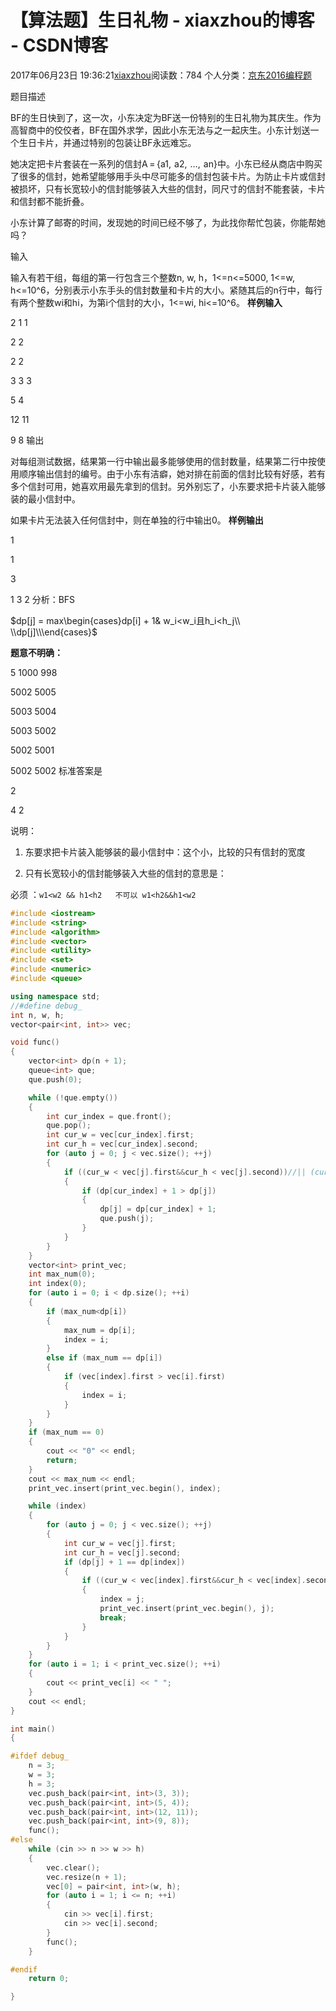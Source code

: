 # 【算法题】生日礼物 - xiaxzhou的博客 - CSDN博客





2017年06月23日 19:36:21[xiaxzhou](https://me.csdn.net/xiaxzhou)阅读数：784
个人分类：[京东2016编程题](https://blog.csdn.net/xiaxzhou/article/category/6987919)









题目描述

BF的生日快到了，这一次，小东决定为BF送一份特别的生日礼物为其庆生。作为高智商中的佼佼者，BF在国外求学，因此小东无法与之一起庆生。小东计划送一个生日卡片，并通过特别的包装让BF永远难忘。

她决定把卡片套装在一系列的信封A = {a1,  a2,  …,  an}中。小东已经从商店中购买了很多的信封，她希望能够用手头中尽可能多的信封包装卡片。为防止卡片或信封被损坏，只有长宽较小的信封能够装入大些的信封，同尺寸的信封不能套装，卡片和信封都不能折叠。

小东计算了邮寄的时间，发现她的时间已经不够了，为此找你帮忙包装，你能帮她吗？

> 
输入 

  输入有若干组，每组的第一行包含三个整数n, w, h，1<=n<=5000, 1<=w, h<=10^6，分别表示小东手头的信封数量和卡片的大小。紧随其后的n行中，每行有两个整数wi和hi，为第i个信封的大小，1<=wi, hi<=10^6。 
**样例输入**

  2 1 1 

  2 2 

  2 2 

  3 3 3 

  5 4 

  12 11 

  9 8
输出 

  对每组测试数据，结果第一行中输出最多能够使用的信封数量，结果第二行中按使用顺序输出信封的编号。由于小东有洁癖，她对排在前面的信封比较有好感，若有多个信封可用，她喜欢用最先拿到的信封。另外别忘了，小东要求把卡片装入能够装的最小信封中。 

  如果卡片无法装入任何信封中，则在单独的行中输出0。
**样例输出**

  1 

  1 

  3 

  1 3 2
分析：BFS



$dp[j] = max\begin{cases}dp[i] + 1& w_i<w_i且h_i<h_j\\  \\dp[j]\\\end{cases}$

**题意不明确：**

5 1000 998 

5002 5005 

5003 5004 

5003 5002 

5002 5001 

5002 5002
标准答案是 

2 

4 2 

说明： 

1. 东要求把卡片装入能够装的最小信封中：这个小，比较的只有信封的宽度 

2. 只有长宽较小的信封能够装入大些的信封的意思是： 

必须 ：`w1<w2 && h1<h2   不可以 w1<h2&&h1<w2`
```cpp
#include <iostream>
#include <string>
#include <algorithm>
#include <vector>
#include <utility>
#include <set>
#include <numeric>
#include <queue>

using namespace std;
//#define debug_
int n, w, h;
vector<pair<int, int>> vec;

void func()
{
    vector<int> dp(n + 1);
    queue<int> que;
    que.push(0);

    while (!que.empty())
    {
        int cur_index = que.front();
        que.pop();
        int cur_w = vec[cur_index].first;
        int cur_h = vec[cur_index].second;
        for (auto j = 0; j < vec.size(); ++j)
        {
            if ((cur_w < vec[j].first&&cur_h < vec[j].second))//|| (cur_w<vec[j].second&&cur_h<vec[j].first) )
            {
                if (dp[cur_index] + 1 > dp[j])
                {
                    dp[j] = dp[cur_index] + 1;
                    que.push(j);
                }
            }
        }
    }
    vector<int> print_vec;
    int max_num(0);
    int index(0);
    for (auto i = 0; i < dp.size(); ++i)
    {
        if (max_num<dp[i])
        {
            max_num = dp[i];
            index = i;
        }
        else if (max_num == dp[i])
        {
            if (vec[index].first > vec[i].first)
            {
                index = i;
            }
        }
    }
    if (max_num == 0)
    {
        cout << "0" << endl;
        return;
    }
    cout << max_num << endl;
    print_vec.insert(print_vec.begin(), index);

    while (index)
    {
        for (auto j = 0; j < vec.size(); ++j)
        {
            int cur_w = vec[j].first;
            int cur_h = vec[j].second;
            if (dp[j] + 1 == dp[index])
            {
                if ((cur_w < vec[index].first&&cur_h < vec[index].second))//|| (cur_w<vec[index].second&&cur_h<vec[index].first))
                {
                    index = j;
                    print_vec.insert(print_vec.begin(), j);
                    break;
                }
            }
        }
    }
    for (auto i = 1; i < print_vec.size(); ++i)
    {
        cout << print_vec[i] << " ";
    }
    cout << endl;
}

int main()
{

#ifdef debug_
    n = 3;
    w = 3;
    h = 3;
    vec.push_back(pair<int, int>(3, 3));
    vec.push_back(pair<int, int>(5, 4));
    vec.push_back(pair<int, int>(12, 11));
    vec.push_back(pair<int, int>(9, 8));
    func();
#else
    while (cin >> n >> w >> h)
    {
        vec.clear();
        vec.resize(n + 1);
        vec[0] = pair<int, int>(w, h);
        for (auto i = 1; i <= n; ++i)
        {
            cin >> vec[i].first;
            cin >> vec[i].second;
        }
        func();
    }

#endif
    return 0;

}
```









